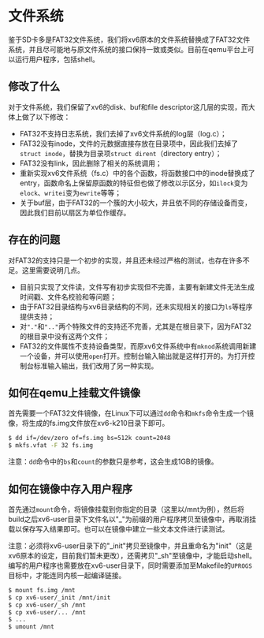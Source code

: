 # 文件系统

鉴于SD卡多是FAT32文件系统，我们将xv6原本的文件系统替换成了FAT32文件系统，并且尽可能地与原文件系统的接口保持一致或类似。目前在qemu平台上可以运行用户程序，包括shell。

## 修改了什么

对于文件系统，我们保留了xv6的disk、buf和file descriptor这几层的实现，而大体上做了以下修改：

+ FAT32不支持日志系统，我们去掉了xv6文件系统的log层（log.c）；
+ FAT32没有inode，文件的元数据直接存放在目录项中，因此我们去掉了`struct inode`，替换为目录项`struct dirent`（directory entry）；
+ FAT32没有link，因此删除了相关的系统调用；
+ 重新实现xv6文件系统（fs.c）中的各个函数，将函数接口中的inode替换成了entry，函数命名上保留原函数的特征但也做了修改以示区分，如`ilock`变为`elock`、`writei`变为`ewrite`等等；
+ 关于buf层，由于FAT32的一个簇的大小较大，并且依不同的存储设备而变，因此我们目前以扇区为单位作缓存。

## 存在的问题

对FAT32的支持只是一个初步的实现，并且还未经过严格的测试，也存在许多不足。这里需要说明几点。

+ 目前只实现了文件读，文件写有初步实现但不完善，主要有新建文件无法生成时间戳、文件名校验和等问题；
+ 由于FAT32目录结构与xv6目录结构的不同，还未实现相关的接口为`ls`等程序提供支持；
+ 对`"."`和`".."`两个特殊文件的支持还不完善，尤其是在根目录下，因为FAT32的根目录中没有这两个文件；
+ FAT32的文件属性不支持设备类型，而原xv6文件系统中有`mknod`系统调用新建一个设备，并可以使用`open`打开。控制台输入输出就是这样打开的。为打开控制台标准输入输出，我们改用了另一种实现。

## 如何在qemu上挂载文件镜像

首先需要一个FAT32文件镜像，在Linux下可以通过`dd`命令和`mkfs`命令生成一个镜像，将生成的fs.img文件放在xv6-k210目录下即可。

```bash
$ dd if=/dev/zero of=fs.img bs=512k count=2048
$ mkfs.vfat -F 32 fs.img
```
注意：`dd`命令中的`bs`和`count`的参数只是参考，这会生成1GB的镜像。

## 如何在镜像中存入用户程序

首先通过`mount`命令，将镜像挂载到你指定的目录（这里以/mnt为例），然后将build之后xv6-user目录下文件名以"\_"为前缀的用户程序拷贝至镜像中，再取消挂载以保存写入结果即可。也可以在镜像中建立一些文本文件进行读测试。

注意：必须将xv6-user目录下的"\_init"拷贝至镜像中，并且重命名为"init"（这是xv6原本的设定，目前我们暂未更改），还需拷贝"\_sh"至镜像中，才能启动shell。编写的用户程序也需要放在xv6-user目录下，同时需要添加至Makefile的`UPROGS`目标中，才能连同内核一起编译链接。

```bash
$ mount fs.img /mnt
$ cp xv6-user/_init /mnt/init
$ cp xv6-user/_sh /mnt
$ cp xv6-user/... /mnt
$ ...
$ umount /mnt
```
